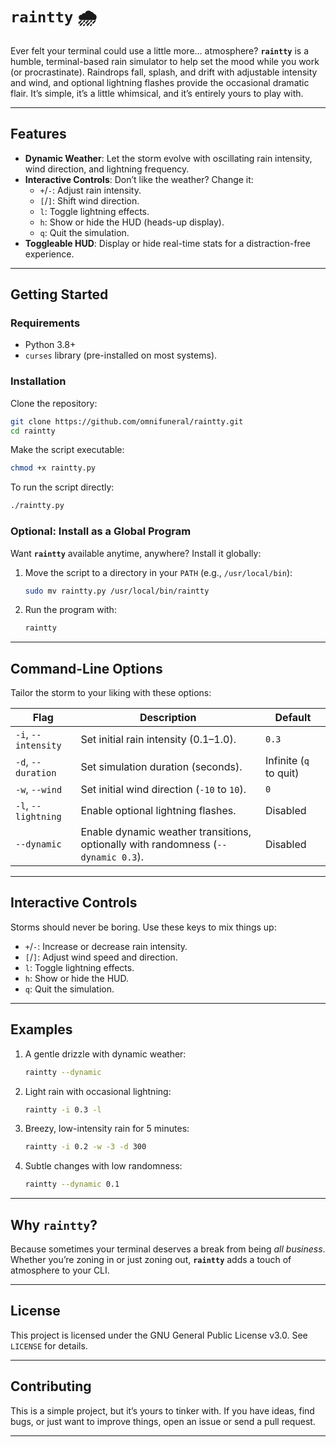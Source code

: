 
# **`raintty`** 🌧️  
Ever felt your terminal could use a little more… atmosphere? **`raintty`** is a humble, terminal-based rain simulator to help set the mood while you work (or procrastinate). Raindrops fall, splash, and drift with adjustable intensity and wind, and optional lightning flashes provide the occasional dramatic flair. It’s simple, it’s a little whimsical, and it’s entirely yours to play with.

---

## Features
- **Dynamic Weather**: Let the storm evolve with oscillating rain intensity, wind direction, and lightning frequency.
- **Interactive Controls**: Don’t like the weather? Change it:
  - `+`/`-`: Adjust rain intensity.
  - `[`/`]`: Shift wind direction.
  - `l`: Toggle lightning effects.
  - `h`: Show or hide the HUD (heads-up display).
  - `q`: Quit the simulation.
- **Toggleable HUD**: Display or hide real-time stats for a distraction-free experience.

---

## Getting Started

### Requirements
- Python 3.8+
- `curses` library (pre-installed on most systems).

### Installation
Clone the repository:
```bash
git clone https://github.com/omnifuneral/raintty.git
cd raintty
```

Make the script executable:
```bash
chmod +x raintty.py
```

To run the script directly:
```bash
./raintty.py
```

### Optional: Install as a Global Program
Want **`raintty`** available anytime, anywhere? Install it globally:
1. Move the script to a directory in your `PATH` (e.g., `/usr/local/bin`):
   ```bash
   sudo mv raintty.py /usr/local/bin/raintty
   ```
2. Run the program with:
   ```bash
   raintty
   ```

---

## Command-Line Options
Tailor the storm to your liking with these options:

| Flag                | Description                                                 | Default       |
|---------------------|-------------------------------------------------------------|---------------|
| `-i`, `--intensity` | Set initial rain intensity (0.1–1.0).                       | `0.3`         |
| `-d`, `--duration`  | Set simulation duration (seconds).                          | Infinite (`q` to quit) |
| `-w`, `--wind`      | Set initial wind direction (`-10` to `10`).                 | `0`           |
| `-l`, `--lightning` | Enable optional lightning flashes.                          | Disabled      |
| `--dynamic`         | Enable dynamic weather transitions, optionally with randomness (`--dynamic 0.3`). | Disabled      |

---

## Interactive Controls
Storms should never be boring. Use these keys to mix things up:
- `+`/`-`: Increase or decrease rain intensity.
- `[`/`]`: Adjust wind speed and direction.
- `l`: Toggle lightning effects.
- `h`: Show or hide the HUD.
- `q`: Quit the simulation.

---

## Examples

1. A gentle drizzle with dynamic weather:
   ```bash
   raintty --dynamic
   ```

2. Light rain with occasional lightning:
   ```bash
   raintty -i 0.3 -l
   ```

3. Breezy, low-intensity rain for 5 minutes:
   ```bash
   raintty -i 0.2 -w -3 -d 300
   ```

4. Subtle changes with low randomness:
   ```bash
   raintty --dynamic 0.1
   ```

---

## Why **`raintty`**?  
Because sometimes your terminal deserves a break from being *all business*. Whether you’re zoning in or just zoning out, **`raintty`** adds a touch of atmosphere to your CLI.

---

## License
This project is licensed under the GNU General Public License v3.0. See `LICENSE` for details.

---

## Contributing
This is a simple project, but it’s yours to tinker with. If you have ideas, find bugs, or just want to improve things, open an issue or send a pull request. 

---
